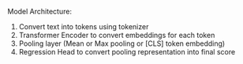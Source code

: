 Model Architecture:
1. Convert text into tokens using tokenizer
2. Transformer Encoder to convert embeddings for each token
3. Pooling layer (Mean or Max pooling or [CLS] token embedding)
4. Regression Head to convert pooling representation into final score 
